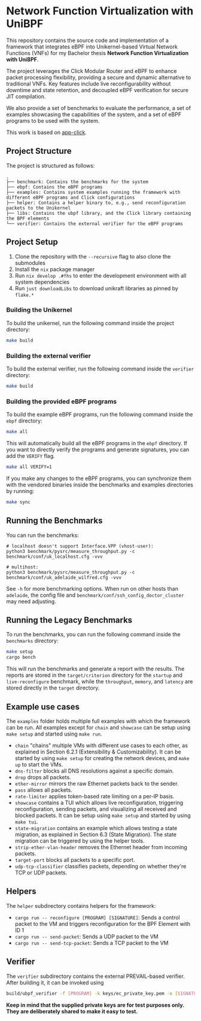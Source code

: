 # Network Function Virtualization with UniBPF

This repository contains the source code and implementation of a framework that integrates eBPF into Unikernel-based Virtual Network Functions (VNFs) for my Bachelor thesis **Network Function Virtualization with UniBPF**.

The project leverages the Click Modular Router and eBPF to enhance packet processing flexibility, providing a secure and dynamic alternative to traditional VNFs. 
Key features include live reconfigurability without downtime and state retention, and decoupled eBPF verification for secure JIT compilation. 

We also provide a set of benchmarks to evaluate the performance, a set of examples showcasing the capabilities of the
system, and a set of eBPF programs to be used with the system.

This work is based on [app-click](https://github.com/unikraft/app-click).

## Project Structure

The project is structured as follows:

```
.
├── benchmark: Contains the benchmarks for the system
├── ebpf: Contains the eBPF programs
├── examples: Contains system examples running the framework with different eBPF programs and Click configurations
├── helper: Contains a helper binary to, e.g., send reconfiguration packets to the Unikernel 
├── libs: Contains the ubpf library, and the Click library containing the BPF elements
└── verifier: Contains the external verifier for the eBPF programs
```

## Project Setup

1. Clone the repository with the `--recursive` flag to also clone the submodules
2. Install the `nix` package manager
3. Run `nix develop .#fhs` to enter the development environment with all system dependencies
4. Run `just downloadLibs` to download unikraft libraries as pinned by `flake.*`

### Building the Unikernel

To build the unikernel, run the following command inside the project directory:

```bash
make build
```

### Building the external verifier

To build the external verifier, run the following command inside the `verifier` directory:

```bash
make build
```

### Building the provided eBPF programs

To build the example eBPF programs, run the following command inside the `ebpf` directory:

```bash
make all
```

This will automatically build all the eBPF programs in the `ebpf` directory. If you want to directly verify the programs and generate signatures, you can add the `VERIFY` flag.

```bash
make all VERIFY=1
```

If you make any changes to the eBPF programs, you can synchronize them with the vendored binaries inside the benchmarks and examples directories by running:

```bash
make sync
```

## Running the Benchmarks

You can run the benchmarks:

```
# localhost doesn't support Interface.VPP (vhost-user):
python3 benchmark/pysrc/measure_throughput.py -c benchmark/conf/uk_localhost.cfg -vvv

# multihost:
python3 benchmark/pysrc/measure_throughput.py -c benchmark/conf/uk_adelaide_wilfred.cfg -vvv
```

See `-h` for more benchmarking options. When run on other hosts than `adelaide`, the config file and `benchmark/conf/ssh_config_doctor_cluster` may need adjusting.

## Running the Legacy Benchmarks

To run the benchmarks, you can run the following command inside the `benchmarks` directory:

```bash
make setup
cargo bench
```

This will run the benchmarks and generate a report with the results.
The reports are stored in the `target/criterion` directory for the `startup` and `live-reconfigure` benchmark,
while the `throughput`, `memory`, and `latency` are stored directly in the `target` directory.

## Example use cases

The `examples` folder holds multiple full examples with which the framework can be run. All examples except for `chain` and `showcase` can be setup using `make setup` and started using `make run`.

* `chain` "chains" multiple VMs with different use cases to each other, as explained in Section 6.2.1 (Extensibility & Customizability).
   It can be started by using `make setup` for creating the network devices, and `make up` to start the VMs.
* `dns-filter` blocks all DNS resolutions against a specific domain.
* `drop` drops all packets.
* `ether-mirror` mirrors the raw Ethernet packets back to the sender.
* `pass` allows all packets.
* `rate-limiter` applies token-based rate limiting on a per-IP basis.
* `showcase` contains a TUI which allows live reconfiguration, triggering reconfiguration, sending packets, and visualizing all received and blocked packets.
    It can be setup using `make setup` and started by using `make tui`. 
* `state-migration` contains an example which allows testing a state migration, as explained in Section 6.3 (State Migration). The state migration can be triggered by using the helper tools.
* `strip-ether-vlan-header` removes the Ethernet header from incoming packets.
* `target-port` blocks all packets to a specific port.
* `udp-tcp-classifier` classifies packets, depending on whether they're TCP or UDP packets.

## Helpers

The `helper` subdirectory contains helpers for the framework:
* `cargo run -- reconfigure [PROGRAM] [SIGNATURE]`: Sends a control packet to the VM and triggers reconfiguration for the BPF Element with ID 1
* `cargo run -- send-packet`: Sends a UDP packet to the VM
* `cargo run -- send-tcp-packet`: Sends a TCP packet to the VM

## Verifier

The `verifier` subdirectory contains the external PREVAIL-based verifier. After building it, it can be invoked using

```bash
build/ubpf_verifier -f [PROGRAM] -k keys/ec_private_key.pem -o [SIGNATURE_OUTPUT]
```

**Keep in mind that the supplied private keys are for test purposes only. They are deliberately shared to make it easy to test.**
